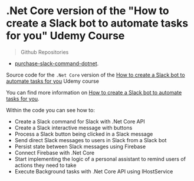 # .Net Core version of the "How to create a Slack bot to automate tasks for you" Udemy Course

> Github Repositories
- [purchase-slack-command-dotnet](https://github.com/peelmicro/purchase-slack-command-dotnet).

Source code for the `.Net Core` version of the [How to create a Slack bot to automate tasks for you](https://www.udemy.com/how-to-create-a-slack-bot-to-automate-tasks-for-you) Udemy course

You can find more information on [How to create a Slack bot to automate tasks for you](/other/bot-how-to-create-a-slack-bot-to-automate-tasks-for-you.md).

Within the code you can see how to:
- Create a Slack command for Slack with .Net Core API
- Create a Slack interactive message with buttons
- Process a Slack button being clicked in a Slack message
- Send direct Slack messages to users in Slack from a Slack bot
- Persist state between Slack messages using Firebase
- Connect Firebase with .Net Core
- Start implementing the logic of a personal assistant to remind users of actions they need to take
- Execute Background tasks with .Net Core API using IHostService